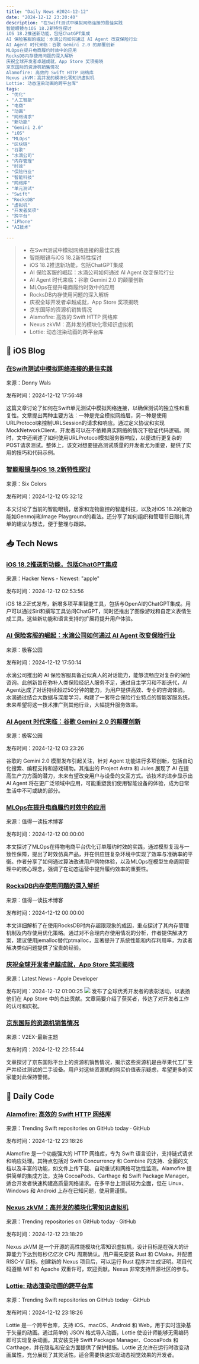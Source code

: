 ```yaml
---
title: "Daily News #2024-12-12"
date: "2024-12-12 23:20:40"
description: "在Swift测试中模拟网络连接的最佳实践
智能眼镜与iOS 18.2新特性探讨
iOS 18.2推送新功能，包括ChatGPT集成
AI 保险客服的崛起：水滴公司如何通过 AI Agent 改变保险行业
AI Agent 时代来临：谷歌 Gemini 2.0 的颠覆创新
MLOps在提升电商履约时效中的应用
RocksDB内存使用问题的深入解析
庆祝全球开发者卓越成就，App Store 奖项揭晓
京东国际的资源机销售情况
Alamofire: 高效的 Swift HTTP 网络库
Nexus zkVM：高并发的模块化零知识虚拟机
Lottie: 动态渲染动画的跨平台库"
tags: 
- "优化"
- "人工智能"
- "电商"
- "动画"
- "网络请求"
- "新功能"
- "Gemini 2.0"
- "iOS"
- "MLOps"
- "区块链"
- "谷歌"
- "水滴公司"
- "内存管理"
- "时效"
- "保险行业"
- "智能科技"
- "网络库"
- "单元测试"
- "Swift"
- "RocksDB"
- "虚拟机"
- "开发者奖项"
- "跨平台"
- "iPhone"
- "AI技术"

---
```


> - 在Swift测试中模拟网络连接的最佳实践
> - 智能眼镜与iOS 18.2新特性探讨
> - iOS 18.2推送新功能，包括ChatGPT集成
> - AI 保险客服的崛起：水滴公司如何通过 AI Agent 改变保险行业
> - AI Agent 时代来临：谷歌 Gemini 2.0 的颠覆创新
> - MLOps在提升电商履约时效中的应用
> - RocksDB内存使用问题的深入解析
> - 庆祝全球开发者卓越成就，App Store 奖项揭晓
> - 京东国际的资源机销售情况
> - Alamofire: 高效的 Swift HTTP 网络库
> - Nexus zkVM：高并发的模块化零知识虚拟机
> - Lottie: 动态渲染动画的跨平台库

## 🍎 iOS Blog

### [在Swift测试中模拟网络连接的最佳实践](https://www.donnywals.com/mocking-a-network-connection-in-your-swift-tests/)

来源：Donny Wals

发布时间：2024-12-12 17:56:48

这篇文章讨论了如何在Swift单元测试中模拟网络连接，以确保测试的独立性和重复性。文章提出两种主要方法：一种是完全模拟网络层，另一种是使用URLProtocol来控制URLSession的请求和响应。通过定义协议和实现MockNetworkClient，开发者可以在不依赖真实网络的情况下验证代码逻辑。同时，文中还阐述了如何使用URLProtocol模拟服务器响应，以便进行更复杂的POST请求测试。整体上，该文对想要提高测试质量的开发者尤为重要，提供了实用的技巧和代码示例。

### [智能眼镜与iOS 18.2新特性探讨](https://sixcolors.com/podcast/2024/12/clockwise-584-hush-we-dont-have-time/)

来源：Six Colors

发布时间：2024-12-12 05:32:12

本文讨论了当前的智能眼镜，居家和宠物监控的智能科技，以及对iOS 18.2的新功能如Genmoji和Image Playground的看法。还分享了如何组织和管理节日赠礼清单的建议与想法，便于整理与跟踪。

## 📥 Tech News

### [iOS 18.2推送新功能，包括ChatGPT集成](https://www.theverge.com/2024/12/11/24317119/ios-18-2-apple-intelligence-chatgpt-genmoji)

来源：Hacker News - Newest: "apple"

发布时间：2024-12-12 02:53:56

iOS 18.2正式发布，新增多项苹果智能工具，包括与OpenAI的ChatGPT集成。用户可以通过Siri和撰写工具访问ChatGPT，同时还推出了图像游戏和自定义表情生成工具。这些新功能和语言支持的扩展将提升用户体验。

### [AI 保险客服的崛起：水滴公司如何通过 AI Agent 改变保险行业](http://www.geekpark.net/news/344137)

来源：极客公园

发布时间：2024-12-12 17:50:14

水滴公司推出的 AI 保险客服具备近似真人的对话能力，能够流畅应对复杂的保险咨询。此创新旨在弥补人类保险经纪人服务不足，通过自主学习和不断迭代，AI Agent达成了对话持续超过50分钟的能力，为用户提供高效、专业的咨询体验。水滴通过结合大数据与深度学习，构建了一套符合保险行业特点的智能客服系统，未来希望将这一技术推广到其他行业，大幅提升服务效率。

### [AI Agent 时代来临：谷歌 Gemini 2.0 的颠覆创新](http://www.geekpark.net/news/344096)

来源：极客公园

发布时间：2024-12-12 03:23:26

谷歌的 Gemini 2.0 模型发布引起关注，针对 Agent 功能进行多项创新，包括自动化搜索、编程支持和游戏辅助。其推出的 Project Astra 和 Jules 展现了 AI 在提高生产力方面的潜力，未来有望改变用户与设备的交互方式。该技术的进步显示出 AI Agent 将在更广泛领域中应用，可能重塑我们使用智能设备的体验，成为日常生活中不可或缺的部分。

### [MLOps在提升电商履约时效中的应用](https://mp.weixin.qq.com/s/xvoFCV8oMblvlKSXphZoDg)

来源：值得一读技术博客

发布时间：2024-12-12 00:00:00

本文探讨了MLOps在得物电商平台优化订单履约时效的实践，通过模型复现与一致性保障，提出了时效仿真产品，并在供应链复杂环境中实现了效率与准确率的平衡。作者分享了如何通过算法改进用户购物体验，以及MLOps在模型生命周期管理中的核心理念，强调了在动态运营中提升履约效率的重要性。

### [RocksDB内存使用问题的深入解析](https://mp.weixin.qq.com/s/K515eohtfOhP9ZZZ03yRrA)

来源：值得一读技术博客

发布时间：2024-12-12 00:00:00

本文详细解析了在使用RocksDB时内存超限现象的成因，重点探讨了其内存管理机制及内存使用优化策略。通过对不合理内存使用情况的分析，作者提供解决方案，建议使用jemalloc替代ptmalloc，显著提升了系统性能和内存利用率，为读者解决类似问题提供了宝贵的经验。

### [庆祝全球开发者卓越成就，App Store 奖项揭晓](https://developer.apple.com/news/?id=t9ha5xqc)

来源：Latest News - Apple Developer

发布时间：2024-12-12 01:00:25
![](https://devimages-cdn.apple.com/wwdc-services/articles/images/572DF998-E42E-4EA8-A2E2-EE9F05DF58B6/2048.jpeg)
发布了全球优秀开发者的表彰活动，以表扬他们在 App Store 中的杰出贡献。文章简要介绍了获奖者，传达了对开发者工作的认可和庆祝。

### [京东国际的资源机销售情况](https://www.v2ex.com/t/1097144)

来源：V2EX-最新主题

发布时间：2024-12-12 22:55:44

文章探讨了京东国际平台上的资源机销售情况，揭示这些资源机是由苹果代工厂生产并经过测试的二手设备。用户对这些资源机的购买价值表示疑虑，希望更多的买家能对此保持警惕。

## 💾 Daily Code

### [Alamofire: 高效的 Swift HTTP 网络库](https://github.com/Alamofire/Alamofire)

来源：Trending Swift repositories on GitHub today · GitHub

发布时间：2024-12-12 23:18:26

Alamofire 是一个功能强大的 HTTP 网络库，专为 Swift 语言设计，支持链式请求和响应处理。其特点包括对 Swift Concurrency 和 Combine 的支持、全面的文档以及丰富的功能，如文件上传下载、自动重试和网络可达性监测。Alamofire 提供简单的集成方法，支持 CocoaPods、Carthage 和 Swift Package Manager。适合开发者快速构建高质量网络请求。在多平台上测试较为全面，但在 Linux、Windows 和 Android 上存在已知问题，使用需谨慎。

### [Nexus zkVM：高并发的模块化零知识虚拟机](https://github.com/nexus-xyz/nexus-zkvm)

来源：Trending repositories on GitHub today · GitHub

发布时间：2024-12-12 23:18:29

Nexus zkVM 是一个开源的高性能模块化零知识虚拟机，设计目标是在强大的计算能力下达到每秒亿亿次 CPU 周期确认。用户需先安装 Rust 和 CMake，并配置 RISC-V 目标。创建新的 Nexus 项目后，可以运行 Rust 程序并生成证明。项目代码遵循 MIT 和 Apache 双重许可，欢迎贡献。Nexus 非常支持开源社区的参与。

### [Lottie: 动态渲染动画的跨平台库](https://github.com/airbnb/lottie-ios)

来源：Trending Swift repositories on GitHub today · GitHub

发布时间：2024-12-12 23:18:26

Lottie 是一个跨平台库，支持 iOS、macOS、Android 和 Web，用于实时渲染基于矢量的动画。通过简单的 JSON 格式导入动画，Lottie 使设计师能够无需编码即可实现复杂动画。其安装支持 Swift Package Manager、CocoaPods 和 Carthage，并在隐私和安全方面提供了保护措施。Lottie 还允许在运行时改变动画属性，充分展现了其灵活性。适合需要快速实现动态视觉效果的开发者。

